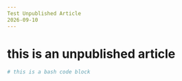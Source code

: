 ```yaml
---
Test Unpublished Article
2026-09-10
---
```


# this is an unpublished article

```bash
# this is a bash code block
```
